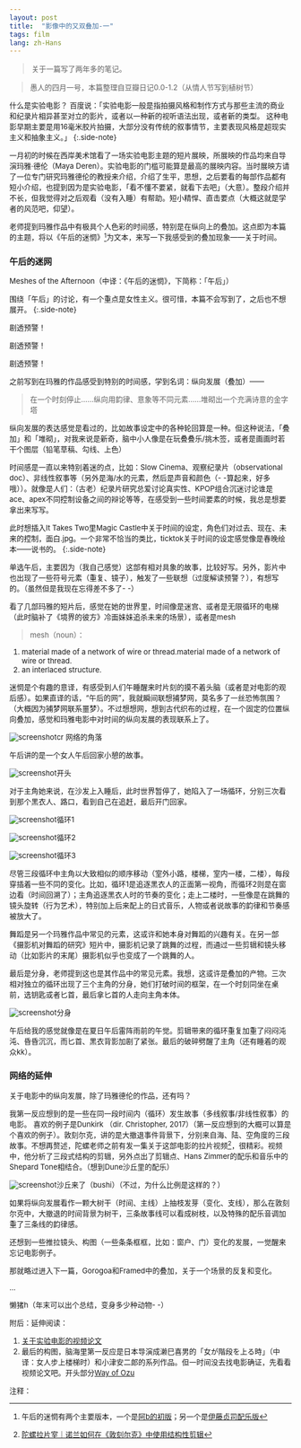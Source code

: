 ```yaml
---
layout: post
title:  "影像中的又双叠加-一"
tags: film
lang: zh-Hans
---
```

><font size=2>关于一篇写了两年多的笔记。

><font size=2>愚人的四月一号，本篇整理自豆瓣日记0.0-1.2（从情人节写到植树节）

什么是实验电影？
百度说：「实验电影一般是指拍摄风格和制作方式与那些主流的商业和纪录片相异甚至对立的影片，或者以一种新的视听语法出现，或者新的类型。 这种电影早期主要是用16毫米胶片拍摄，大部分没有传统的叙事情节，主要表现风格是超现实主义和抽象主义。」
{:.side-note}

一月初的时候在西岸美术馆看了一场实验电影主题的短片展映，所展映的作品均来自导演玛雅·德伦（Maya Deren）。实验电影的门槛可能算是最高的展映内容。当时展映方请了一位专门研究玛雅德伦的教授来介绍，介绍了生平，思想，之后要看的每部作品都有短小介绍，也提到因为是实验电影，「看不懂不要紧，就看下去吧」（大意）。整段介绍并不长，但我觉得对之后观看（没有入睡）有帮助。短小精悍、直击要点（大概这就是学者的风范吧，仰望）。

老师提到玛雅作品中有极具个人色彩的时间感，特别是在纵向上的叠加。这点即为本篇的主题，将以《午后的迷惘》[^1]为文本，来写一下我感受到的叠加现象——关于时间。

### 午后的迷网
Meshes of the Afternoon（中译：《午后的迷惘》，下简称：「午后」）

围绕「午后」的讨论，有一个重点是女性主义。很可惜，本篇不会写到了，之后也不想展开。
{:.side-note}

剧透预警！

剧透预警！

剧透预警！

之前写到在玛雅的作品感受到特别的时间感，学到名词：纵向发展（叠加）——

>在一个时刻停止……纵向用韵律、意象等不同元素……堆砌出一个充满诗意的金字塔

纵向发展的表达感觉是看过的，比如故事设定中的各种轮回算是一种。但这种说法，「叠加」和「堆砌」，对我来说是新奇，脑中小人像是在玩叠叠乐/挑木签，或者是画画时若干个图层（铅笔草稿、勾线、上色）

时间感是一直以来特别着迷的点，比如：Slow Cinema、观察纪录片（observational doc）、非线性叙事等（另外是海/水的元素，然后是声音和颜色（- -算起来，好多哦））。就像是人们：（古老）纪录片研究总爱讨论真实性、KPOP组合沉迷讨论谁是ace、apex不同控制设备之间的辩论等等，在感受到一些时间要素的时候，我总是想要拿出来写写。

此时想插入It Takes Two里Magic Castle中关于时间的设定，角色们对过去、现在、未来的控制，面白.jpg。一个非常不恰当的类比，ticktok关于时间的设定感觉像是春晚绘本——说书的。
{:.side-note}

单选午后，主要因为（我自己感觉）这部有相对具象的故事，比较好写。另外，影片中也出现了一些符号元素（重复、镜子），触发了一些联想（过度解读预警？），有想写的。（虽然但是我现在忘得差不多了- -）

看了几部玛雅的短片后，感觉在她的世界里，时间像是迷宫、或者是无限循环的电梯（此时脑补了《境界的彼方》冷面妹妹追杀未来的场景），或者是mesh

>mesh（noun）：
1. material made of a network of wire or thread.material made of a network of wire or thread.
2. an interlaced structure.

迷惘是个有趣的意译，有感受到人们午睡醒来时片刻的摸不着头脑（或者是对电影的观后感）。如果直译的话，“午后的网”，我就瞬间联想捕梦网，莫名多了一丝恐怖氛围？（大概因为捕梦网联系噩梦）。不过想想网，想到古代织布的过程，在一个固定的位置纵向叠加，感觉和玛雅电影中对时间的纵向发展的表现联系上了。

![screenshot](/assets/images/posts/220401/01.jpeg)<font size=2>cr 网络的角落

午后讲的是一个女人午后回家小憩的故事。

![screenshot](/assets/images/posts/220401/02.png)<font size=2>开头

对于主角她来说，在沙发上入睡后，此时世界暂停了，她陷入了一场循环，分别三次看到那个黑衣人、路口，看到自己在追赶，最后开门回家。

![screenshot](/assets/images/posts/220401/03.png)<font size=2>循环1

![screenshot](/assets/images/posts/220401/04.png)<font size=2>循环2

![screenshot](/assets/images/posts/220401/05.png)<font size=2>循环3

尽管三段循环中主角以大致相似的顺序移动（室外小路，楼梯，室内一楼，二楼），每段穿插着一些不同的变化。比如，循环1是追逐黑衣人的正面第一视角，而循环2则是在窗边看（时间回溯了）；主角追逐黑衣人时的节奏的变化；走上二楼时，一些像是在跳舞的镜头旋转（行为艺术），特别加上后来配上的日式音乐，人物或者说故事的韵律和节奏感被放大了。

舞蹈是另一个玛雅作品中常见的元素，这或许和她本身对舞蹈的兴趣有关。在另一部《摄影机对舞蹈的研究》短片中，摄影机记录了跳舞的过程，而通过一些剪辑和镜头移动（比如影片的末尾）摄影机似乎也变成了一个跳舞的人。

最后是分身，老师提到这也是其作品中的常见元素。我想，这或许是叠加的产物。三次相对独立的循环出现了三个主角的分身，她们打破时间的框架，在一个时刻同坐在桌前，选钥匙或者匕首，最后拿匕首的人走向主角本体。

![screenshot](/assets/images/posts/220401/06.png)<font size=2>分身

午后给我的感觉就像是在夏日午后雷阵雨前的午觉。剪辑带来的循环重复加重了闷闷沌沌、昏昏沉沉，而匕首、黑衣背影加剧了紧张。最后的破碎劈醒了主角（还有睡着的观众kk）。

### 网络的延伸
关于电影中的纵向发展，除了玛雅德伦的作品，还有吗？

我第一反应想到的是一些在同一段时间内（循环）发生故事（多线叙事/非线性叙事）的电影。
喜欢的例子是Dunkirk （dir. Christopher, 2017）（第一反应想到的大概可以算是个喜欢的例子）。敦刻尔克，讲的是大撤退事件背景下，分别来自海、陆、空角度的三段故事。不想再赘述，陀螺老师之前有发一集关于这部电影的拉片视频[^2]，很精彩。视频中，他分析了三段式结构的剪辑，另外点出了剪辑点、Hans Zimmer的配乐和音乐中的Shepard Tone相结合。（想到Dune沙丘里的配乐）

![screenshot](/assets/images/posts/220401/07.png)<font size=2>沙丘来了（bushi）（不过，为什么比例是这样的？）

如果将纵向发展看作一颗大树干（时间、主线）上抽枝发芽（变化、支线），那么在敦刻尔克中，大撤退的时间背景为树干，三条故事线可以看成树枝，以及特殊的配乐音调加重了三条线的韵律感。

还想到一些推拉镜头、构图（一些条条框框，比如：窗户、门）变化的发展，一觉醒来忘记电影例子。

那就略过进入下一篇，Gorogoa和Framed中的叠加，关于一个场景的反复和变化。

...

懒猪h（年末可以出个总结，变身多少种动物- -）


附后：延伸阅读：
1. [关于实验电影的视频论文](https://www.bilibili.com/video/BV15f4y1B7KQ?share_source=copy_web)
2. 最后的构图，脑海里第一反应是日本导演成濑巳喜男的「女が階段を上る時」（中译：女人步上楼梯时）和小津安二郎的系列作品。但一时间没去找电影确证，先看看视频论文吧。开头部分[Way of Ozu](https://vimeo.com/157221223)

注释：

[^1]:午后的迷惘有两个主要版本，一个是[阿b的初版](https://www.bilibili.com/bangumi/play/ep276600?theme=movie&spm_id_from=333.337.0.0)；另一个是[伊藤贞司配乐版](https://www.bilibili.com/video/BV14s411V7CM?share_source=copy_web)
[^2]:[陀螺拉片室｜诺兰如何在《敦刻尔克》中使用结构性剪辑](https://www.bilibili.com/video/BV1uJ41157wV?share_source=copy_web)
